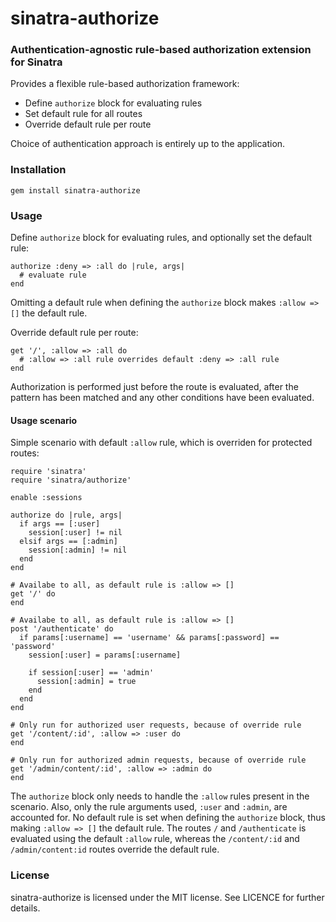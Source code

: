 # sinatra-authorize

### Authentication-agnostic rule-based authorization extension for Sinatra

Provides a flexible rule-based authorization framework:

* Define `authorize` block for evaluating rules
* Set default rule for all routes
* Override default rule per route

Choice of authentication approach is entirely up to the application.

### Installation

    gem install sinatra-authorize

### Usage

Define `authorize` block for evaluating rules, and optionally set the default rule:

    authorize :deny => :all do |rule, args|
      # evaluate rule 
    end

Omitting a default rule when defining the `authorize` block makes 
`:allow => []` the default rule.

Override default rule per route:

    get '/', :allow => :all do
      # :allow => :all rule overrides default :deny => :all rule
    end

Authorization is performed just before the route is evaluated, after the
pattern has been matched and any other conditions have been evaluated.

#### Usage scenario

Simple scenario with default `:allow` rule, which is overriden for protected 
routes:

    require 'sinatra'
    require 'sinatra/authorize'

    enable :sessions

    authorize do |rule, args|
      if args == [:user]
        session[:user] != nil
      elsif args == [:admin]
        session[:admin] != nil
      end
    end

    # Availabe to all, as default rule is :allow => []
    get '/' do
    end

    # Availabe to all, as default rule is :allow => []
    post '/authenticate' do
      if params[:username] == 'username' && params[:password] == 'password'
        session[:user] = params[:username]

        if session[:user] == 'admin'
          session[:admin] = true
        end
      end
    end

    # Only run for authorized user requests, because of override rule 
    get '/content/:id', :allow => :user do
    end

    # Only run for authorized admin requests, because of override rule 
    get '/admin/content/:id', :allow => :admin do
    end

The `authorize` block only needs to handle the `:allow` rules present in the 
scenario. Also, only the rule arguments used, `:user` and `:admin`, are 
accounted for. No default rule is set when defining the `authorize` block, 
thus making `:allow => []` the default rule. The routes `/` and `/authenticate` 
is evaluated using the default `:allow` rule, whereas the `/content/:id` and 
`/admin/content:id` routes override the default rule.

### License 

sinatra-authorize is licensed under the MIT license. See LICENCE for further 
details.
